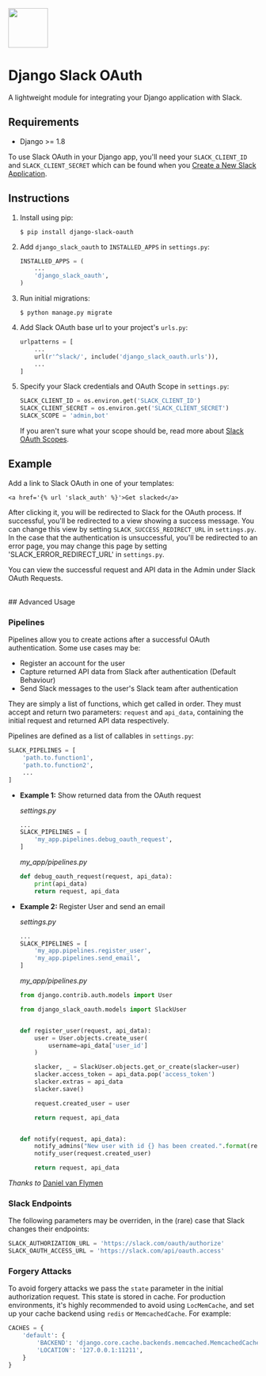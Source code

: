 <img src="http://i.imgur.com/YF8yAJS.png" width="80">

# Django Slack OAuth

A lightweight module for integrating your Django application with Slack.

## Requirements

- Django >= 1.8

To use Slack OAuth in your Django app, you'll need your `SLACK_CLIENT_ID` and `SLACK_CLIENT_SECRET` which can be found when you [Create a New Slack Application](https://api.slack.com/applications).


## Instructions

1. Install using pip:

    ```
    $ pip install django-slack-oauth
    ```

2. Add `django_slack_oauth` to `INSTALLED_APPS` in `settings.py`:

    ```python
    INSTALLED_APPS = (
        ...
        'django_slack_oauth',
    )
    ```

3. Run initial migrations:

    ```
    $ python manage.py migrate
    ```

4. Add Slack OAuth base url to your project's `urls.py`:

    ```python
    urlpatterns = [
        ...
        url(r'^slack/', include('django_slack_oauth.urls')),
        ...
    ]
    ```

5. Specify your Slack credentials and OAuth Scope in `settings.py`:

    ```python
    SLACK_CLIENT_ID = os.environ.get('SLACK_CLIENT_ID')
    SLACK_CLIENT_SECRET = os.environ.get('SLACK_CLIENT_SECRET')
    SLACK_SCOPE = 'admin,bot'
    ```
    If you aren't sure what your scope should be, read more about [Slack OAuth Scopes](https://api.slack.com/docs/oauth-scopes).

## Example

Add a link to Slack OAuth in one of your templates:

```
<a href='{% url 'slack_auth' %}'>Get slacked</a>
```

After clicking it, you will be redirected to Slack for the OAuth process. If successful, you'll be redirected to a view showing a success message. You can change this view by setting `SLACK_SUCCESS_REDIRECT_URL` in `settings.py`.
In the case that the authentication is unsuccessful, you'll be redirected to an error page, you may change this page by setting 'SLACK_ERROR_REDIRECT_URL' in `settings.py`.

You can view the successful request and API data in the Admin under Slack OAuth Requests.


<br>
## Advanced Usage

### Pipelines

Pipelines allow you to create actions after a successful OAuth authentication. Some use cases may be:

- Register an account for the user
- Capture returned API data from Slack after authentication (Default Behaviour)
- Send Slack messages to the user's Slack team after authentication

They are simply a list of functions, which get called in order. They must accept and return two parameters: `request` and `api_data`, containing the initial request and returned API data respectively.

Pipelines are defined as a list of callables in `settings.py`:

```python
SLACK_PIPELINES = [
    'path.to.function1',
    'path.to.function2',
    ...
]
```


- **Example 1:** Show returned data from the OAuth request

    *settings.py*

    ```python
    ...
    SLACK_PIPELINES = [
        'my_app.pipelines.debug_oauth_request',
    ]
    ```

    *my_app/pipelines.py*

    ```python
    def debug_oauth_request(request, api_data):
        print(api_data)
        return request, api_data
    ```

- **Example 2:** Register User and send an email

    *settings.py*

    ```python
    ...
    SLACK_PIPELINES = [
        'my_app.pipelines.register_user',
        'my_app.pipelines.send_email',
    ]
    ```

    *my_app/pipelines.py*

    ```python
    from django.contrib.auth.models import User

    from django_slack_oauth.models import SlackUser


    def register_user(request, api_data):
        user = User.objects.create_user(
            username=api_data['user_id']
        )

        slacker, _ = SlackUser.objects.get_or_create(slacker=user)
        slacker.access_token = api_data.pop('access_token')
        slacker.extras = api_data
        slacker.save()

        request.created_user = user

        return request, api_data


    def notify(request, api_data):
        notify_admins("New user with id {} has been created.".format(request.created_user))
        notify_user(request.created_user)

        return request, api_data
    ```

_Thanks to_ [Daniel van Flymen](https://github.com/dvf)

### Slack Endpoints

The following parameters may be overriden, in the (rare) case that Slack changes their endpoints:

```python
SLACK_AUTHORIZATION_URL = 'https://slack.com/oauth/authorize'
SLACK_OAUTH_ACCESS_URL = 'https://slack.com/api/oauth.access'
```

### Forgery Attacks

To avoid forgery attacks we pass the `state` parameter in the initial authorization request. This state is stored in cache. For production environments, it's highly recommended to avoid using `LocMemCache`, and set up your cache backend using `redis` or `MemcachedCache`. For example:

```python
CACHES = {
    'default': {
        'BACKEND': 'django.core.cache.backends.memcached.MemcachedCache',
        'LOCATION': '127.0.0.1:11211',
    }
}
```
